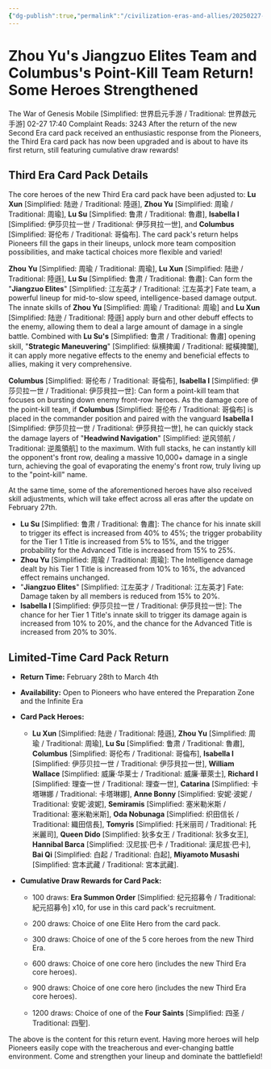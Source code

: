 ```yaml
---
{"dg-publish":true,"permalink":"/civilization-eras-and-allies/20250227-server-cn-zhou-yu-s-jiangzuo-elites-team-and-columbus-s-point-kill-team-return-some-heroes-strengthened/","tags":["#fleetingnote"]}
---
```


# **Zhou Yu's Jiangzuo Elites Team** and **Columbus's Point-Kill Team** Return! Some Heroes Strengthened

The War of Genesis Mobile [Simplified: 世界启元手游 / Traditional: 世界啟元手游] 02-27 17:40 Complaint
Reads: 3243
After the return of the new Second Era card pack received an enthusiastic response from the Pioneers, the Third Era card pack has now been upgraded and is about to have its first return, still featuring cumulative draw rewards!
## Third Era Card Pack Details

The core heroes of the new Third Era card pack have been adjusted to: **Lu Xun** [Simplified: 陆逊 / Traditional: 陸遜], **Zhou Yu** [Simplified: 周瑜 / Traditional: 周瑜], **Lu Su** [Simplified: 鲁肃 / Traditional: 魯肅], **Isabella I** [Simplified: 伊莎贝拉一世 / Traditional: 伊莎貝拉一世], and **Columbus** [Simplified: 哥伦布 / Traditional: 哥倫布]. The card pack's return helps Pioneers fill the gaps in their lineups, unlock more team composition possibilities, and make tactical choices more flexible and varied!

**Zhou Yu** [Simplified: 周瑜 / Traditional: 周瑜], **Lu Xun** [Simplified: 陆逊 / Traditional: 陸遜], **Lu Su** [Simplified: 鲁肃 / Traditional: 魯肅]: Can form the "**Jiangzuo Elites**" [Simplified: 江左英才 / Traditional: 江左英才] Fate team, a powerful lineup for mid-to-slow speed, intelligence-based damage output. The innate skills of **Zhou Yu** [Simplified: 周瑜 / Traditional: 周瑜] and **Lu Xun** [Simplified: 陆逊 / Traditional: 陸遜] apply burn and other debuff effects to the enemy, allowing them to deal a large amount of damage in a single battle. Combined with **Lu Su's** [Simplified: 鲁肃 / Traditional: 魯肅] opening skill, "**Strategic Maneuvering**" [Simplified: 纵横捭阖 / Traditional: 縱橫捭闔], it can apply more negative effects to the enemy and beneficial effects to allies, making it very comprehensive.

**Columbus** [Simplified: 哥伦布 / Traditional: 哥倫布], **Isabella I** [Simplified: 伊莎贝拉一世 / Traditional: 伊莎貝拉一世]: Can form a point-kill team that focuses on bursting down enemy front-row heroes. As the damage core of the point-kill team, if **Columbus** [Simplified: 哥伦布 / Traditional: 哥倫布] is placed in the commander position and paired with the vanguard **Isabella I** [Simplified: 伊莎贝拉一世 / Traditional: 伊莎貝拉一世], he can quickly stack the damage layers of "**Headwind Navigation**" [Simplified: 逆风领航 / Traditional: 逆風領航] to the maximum. With full stacks, he can instantly kill the opponent's front row, dealing a massive 10,000+ damage in a single turn, achieving the goal of evaporating the enemy's front row, truly living up to the "point-kill" name.

At the same time, some of the aforementioned heroes have also received skill adjustments, which will take effect across all eras after the update on February 27th.
- **Lu Su** [Simplified: 鲁肃 / Traditional: 魯肅]: The chance for his innate skill to trigger its effect is increased from 40% to 45%; the trigger probability for the Tier 1 Title is increased from 5% to 15%, and the trigger probability for the Advanced Title is increased from 15% to 25%.
- **Zhou Yu** [Simplified: 周瑜 / Traditional: 周瑜]: The Intelligence damage dealt by his Tier 1 Title is increased from 10% to 16%, the advanced effect remains unchanged.
- "**Jiangzuo Elites**" [Simplified: 江左英才 / Traditional: 江左英才] Fate: Damage taken by all members is reduced from 15% to 20%.
- **Isabella I** [Simplified: 伊莎贝拉一世 / Traditional: 伊莎貝拉一世]: The chance for her Tier 1 Title's innate skill to trigger its damage again is increased from 10% to 20%, and the chance for the Advanced Title is increased from 20% to 30%.
## Limited-Time Card Pack Return
- **Return Time:** February 28th to March 4th
- **Availability:** Open to Pioneers who have entered the Preparation Zone and the Infinite Era
- **Card Pack Heroes:**
    
    - **Lu Xun** [Simplified: 陆逊 / Traditional: 陸遜], **Zhou Yu** [Simplified: 周瑜 / Traditional: 周瑜], **Lu Su** [Simplified: 鲁肃 / Traditional: 魯肅], **Columbus** [Simplified: 哥伦布 / Traditional: 哥倫布], **Isabella I** [Simplified: 伊莎贝拉一世 / Traditional: 伊莎貝拉一世], **William Wallace** [Simplified: 威廉·华莱士 / Traditional: 威廉·華萊士], **Richard I** [Simplified: 理查一世 / Traditional: 理查一世], **Catarina** [Simplified: 卡塔琳娜 / Traditional: 卡塔琳娜], **Anne Bonny** [Simplified: 安妮·波妮 / Traditional: 安妮·波妮], **Semiramis** [Simplified: 塞米勒米斯 / Traditional: 塞米勒米斯], **Oda Nobunaga** [Simplified: 织田信长 / Traditional: 織田信長], **Tomyris** [Simplified: 托米丽司 / Traditional: 托米麗司], **Queen Dido** [Simplified: 狄多女王 / Traditional: 狄多女王], **Hannibal Barca** [Simplified: 汉尼拔·巴卡 / Traditional: 漢尼拔·巴卡], **Bai Qi** [Simplified: 白起 / Traditional: 白起], **Miyamoto Musashi** [Simplified: 宫本武藏 / Traditional: 宮本武藏].
        
- **Cumulative Draw Rewards for Card Pack:**
    
    - 100 draws: **Era Summon Order** [Simplified: 纪元招募令 / Traditional: 紀元招募令] x10, for use in this card pack's recruitment.
        
    - 200 draws: Choice of one Elite Hero from the card pack.
        
    - 300 draws: Choice of one of the 5 core heroes from the new Third Era.
        
    - 600 draws: Choice of one core hero (includes the new Third Era core heroes).
        
    - 900 draws: Choice of one core hero (includes the new Third Era core heroes).
        
    - 1200 draws: Choice of one of the **Four Saints** [Simplified: 四圣 / Traditional: 四聖].
        
The above is the content for this return event. Having more heroes will help Pioneers easily cope with the treacherous and ever-changing battle environment. Come and strengthen your lineup and dominate the battlefield!
